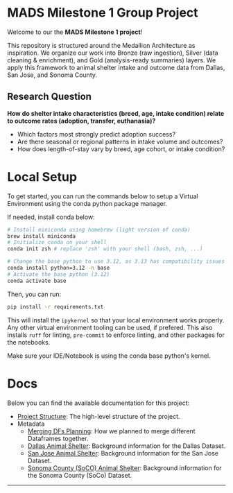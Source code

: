 # MADS Milestone 1 Group Project
Welcome to our the **MADS Milestone 1 project**! 

This repository is structured around the Medallion Architecture as inspiration. We organize our work into Bronze (raw ingestion), Silver (data cleaning & enrichment), and Gold (analysis-ready summaries) layers. We apply this framework to animal shelter intake and outcome data from Dallas, San Jose, and Sonoma County.

## Research Question

**How do shelter intake characteristics (breed, age, intake condition) relate to outcome rates (adoption, transfer, euthanasia)?**  
- Which factors most strongly predict adoption success?  
- Are there seasonal or regional patterns in intake volume and outcomes?  
- How does length-of-stay vary by breed, age cohort, or intake condition?

# Local Setup

To get started, you can run the commands below to setup a Virtual Environment using the conda python package manager.

If needed, install conda below:

``` bash
# Install miniconda using homebrew (light version of conda)
brew install miniconda
# Initialize conda on your shell
conda init zsh # replace 'zsh' with your shell (bash, zsh, ...)

# Change the base python to use 3.12, as 3.13 has compatibility issues with common libraries
conda install python=3.12 -n base
# Activate the base python (3.12)
conda activate base
```

Then, you can run:

``` bash
pip install -r requirements.txt
```

This will install the `ipykernel` so that your local environment works properly. Any other virtual environment tooling can be used, if prefered. This also installs `ruff` for linting, `pre-commit` to enforce linting, and other packages for the notebooks.

Make sure your IDE/Notebook is using the conda base python's kernel.


# Docs

Below you can find the available documentation for this project:

* [Project Structure](./docs/project_structure.md): The high-level structure of the project.
* Metadata
    * [Merging DFs Planning](./docs/metadata/merging_dfs_plan.md): How we planned to merge different Dataframes together.
    * [Dallas Animal Shelter](./docs/metadata/dallas_animal_shelter_metadata.md): Background information for the Dallas Dataset.
    * [San Jose Animal Shelter](./docs/metadata/san_jose_animal_shelter_metadata.md): Background information for the San Jose Dataset.
    * [Sonoma County (SoCO) Animal Shelter](./docs/metadata/sonoma_county_animal_shelter_metadata.md): Background information for the Sonoma County (SoCo) Dataset.

---